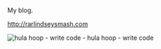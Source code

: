 My blog.

http://rarlindseysmash.com 

![hula hoop - write code - hula hoop - write code](http://i.imgur.com/Wy68OF0.gif)
